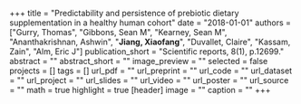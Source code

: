 +++
title = "Predictability and persistence of prebiotic dietary supplementation in a healthy human cohort"
date = "2018-01-01"
authors = ["Gurry, Thomas", "Gibbons, Sean M", "Kearney, Sean M", "Ananthakrishnan, Ashwin", "**Jiang, Xiaofang**", "Duvallet, Claire", "Kassam, Zain", "Alm, Eric J"] 
publication_short = "Scientific reports, 8(1), p.12699."
abstract = ""
abstract_short = ""
image_preview = ""
selected = false
projects = []
tags = []
url_pdf = ""
url_preprint = ""
url_code = ""
url_dataset = ""
url_project = ""
url_slides = ""
url_video = ""
url_poster = ""
url_source = ""
math = true
highlight = true
[header]
image = ""
caption = ""
+++
